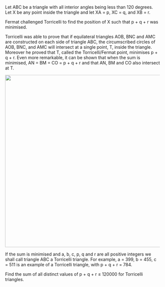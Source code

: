   <p>Let ABC be a triangle with all interior angles being less than 120 degrees. Let X be any point inside the triangle and let XA = p, XC = q, and XB = r.</p>  <p>Fermat challenged Torricelli to find the position of X such that p + q + r was minimised.</p>  <p>Torricelli was able to prove that if equilateral triangles AOB, BNC and AMC are constructed on each side of triangle ABC, the circumscribed circles of AOB, BNC, and AMC will intersect at a single point, T, inside the triangle. Moreover he proved that T, called the Torricelli/Fermat point, minimises p + q + r. Even more remarkable, it can be shown that when the sum is minimised, AN = BM = CO = p + q + r and that AN, BM and CO also intersect at T.</p>  <img src='project/images/p_143_torricelli.gif' width='564' height='560' alt='' />  <p>If the sum is minimised and a, b, c, p, q and r are all positive integers we shall call triangle ABC a Torricelli triangle. For example, a = 399, b = 455, c = 511 is an example of a Torricelli triangle, with p + q + r = 784.</p>  <p>Find the sum of all distinct values of p + q + r &le; 120000 for Torricelli triangles.</p>    